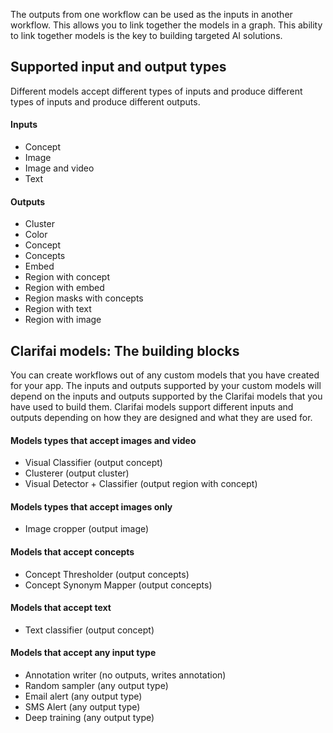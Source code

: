 The outputs from one workflow can be used as the inputs in another workflow. This allows you to link together the models in a graph. This ability to link together models is the key to building targeted AI solutions.

## Supported input and output types

Different models accept different types of inputs and produce different types of inputs and produce different outputs.

#### Inputs

* Concept
* Image
* Image and video
* Text

#### Outputs

* Cluster
* Color
* Concept
* Concepts
* Embed
* Region with concept
* Region with embed
* Region masks with concepts
* Region with text
* Region with image

## Clarifai models: The building blocks

You can create workflows out of any custom models that you have created for your app. The inputs and outputs supported by your custom models will depend on the inputs and outputs supported by the Clarifai models that you have used to build them. Clarifai models support different inputs and outputs depending on how they are designed and what they are used for.

#### Models types that accept images and video

* Visual Classifier (output concept)
* Clusterer (output cluster)
* Visual Detector + Classifier (output region with concept)

#### Models types that accept images only

* Image cropper (output image)

#### Models that accept concepts

* Concept Thresholder (output concepts)
* Concept Synonym Mapper (output concepts)

#### Models that accept text

* Text classifier (output concept)

#### Models that accept any input type

* Annotation writer (no outputs, writes annotation)
* Random sampler (any output type)
* Email alert (any output type)
* SMS Alert (any output type)
* Deep training (any output type)
